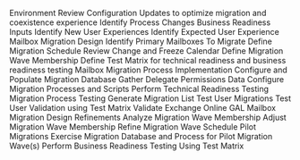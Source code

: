 Environment Review
    Configuration Updates to optimize migration and coexistence experience
    Identify Process Changes 
    Business Readiness Inputs
        Identify New User Experiences
        Identify Expected User Experience
Mailbox Migration Design
    Identify Primary Mailboxes To Migrate
    Define Migration Schedule
        Review Change and Freeze Calendar
    Define Migration Wave Membership
    Define Test Matrix for technical readiness and business readiness testing
Mailbox Migration Process Implementation
    Configure and Populate Migration Database
    Gather Delegate Permissions Data
    Configure Migration Processes and Scripts
    Perform Technical Readiness Testing
        Migration Process Testing
            Generate Migration List
        Test User Migrations
        Test User Validation using Test Matrix
        Validate Exchange Online GAL
Mailbox Migration Design Refinements
    Analyze Migration Wave Membership
    Adjust Migration Wave Membership
    Refine Migration Wave Schedule
Pilot Migrations
    Exercise Migration Database and Process for Pilot Migration Wave(s)
    Perform Business Readiness Testing Using Test Matrix




